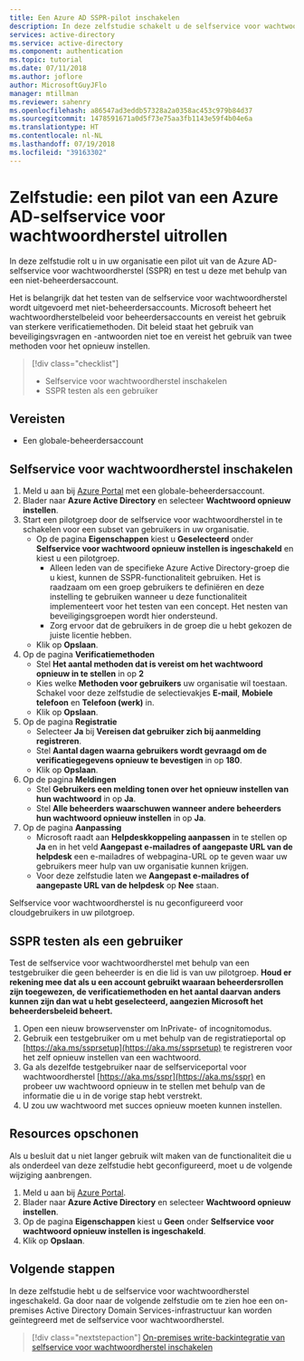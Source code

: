 ```yaml
---
title: Een Azure AD SSPR-pilot inschakelen
description: In deze zelfstudie schakelt u de selfservice voor wachtwoordherstel van Azure AD in voor een groep pilotgebruikers
services: active-directory
ms.service: active-directory
ms.component: authentication
ms.topic: tutorial
ms.date: 07/11/2018
ms.author: joflore
author: MicrosoftGuyJFlo
manager: mtillman
ms.reviewer: sahenry
ms.openlocfilehash: a86547ad3eddb57328a2a0358ac453c979b84d37
ms.sourcegitcommit: 1478591671a0d5f73e75aa3fb1143e59f4b04e6a
ms.translationtype: HT
ms.contentlocale: nl-NL
ms.lasthandoff: 07/19/2018
ms.locfileid: "39163302"
---
```

# <a name="tutorial-complete-an-azure-ad-self-service-password-reset-pilot-roll-out"></a>Zelfstudie: een pilot van een Azure AD-selfservice voor wachtwoordherstel uitrollen

In deze zelfstudie rolt u in uw organisatie een pilot uit van de Azure AD-selfservice voor wachtwoordherstel (SSPR) en test u deze met behulp van een niet-beheerdersaccount.

Het is belangrijk dat het testen van de selfservice voor wachtwoordherstel wordt uitgevoerd met niet-beheerdersaccounts. Microsoft beheert het wachtwoordherstelbeleid voor beheerdersaccounts en vereist het gebruik van sterkere verificatiemethoden. Dit beleid staat het gebruik van beveiligingsvragen en -antwoorden niet toe en vereist het gebruik van twee methoden voor het opnieuw instellen.

> [!div class="checklist"]
> * Selfservice voor wachtwoordherstel inschakelen
> * SSPR testen als een gebruiker

## <a name="prerequisites"></a>Vereisten

* Een globale-beheerdersaccount

## <a name="enable-self-service-password-reset"></a>Selfservice voor wachtwoordherstel inschakelen

1. Meld u aan bij [Azure Portal](https://portal.azure.com) met een globale-beheerdersaccount.
1. Blader naar **Azure Active Directory** en selecteer **Wachtwoord opnieuw instellen**.
1. Start een pilotgroep door de selfservice voor wachtwoordherstel in te schakelen voor een subset van gebruikers in uw organisatie.
   * Op de pagina **Eigenschappen** kiest u **Geselecteerd** onder **Selfservice voor wachtwoord opnieuw instellen is ingeschakeld** en kiest u een pilotgroep.
      * Alleen leden van de specifieke Azure Active Directory-groep die u kiest, kunnen de SSPR-functionaliteit gebruiken. Het is raadzaam om een groep gebruikers te definiëren en deze instelling te gebruiken wanneer u deze functionaliteit implementeert voor het testen van een concept. Het nesten van beveiligingsgroepen wordt hier ondersteund.
      * Zorg ervoor dat de gebruikers in de groep die u hebt gekozen de juiste licentie hebben.
   * Klik op **Opslaan**.
1. Op de pagina **Verificatiemethoden**
   * Stel **Het aantal methoden dat is vereist om het wachtwoord opnieuw in te stellen** in op **2**
   * Kies welke **Methoden voor gebruikers** uw organisatie wil toestaan. Schakel voor deze zelfstudie de selectievakjes **E-mail**, **Mobiele telefoon** en **Telefoon (werk)** in.
   * Klik op **Opslaan**.
1. Op de pagina **Registratie**
   * Selecteer **Ja** bij **Vereisen dat gebruiker zich bij aanmelding registreren**.
   * Stel **Aantal dagen waarna gebruikers wordt gevraagd om de verificatiegegevens opnieuw te bevestigen** in op **180**.
   * Klik op **Opslaan**.
1. Op de pagina **Meldingen**
   * Stel **Gebruikers een melding tonen over het opnieuw instellen van hun wachtwoord** in op **Ja**.
   * Stel **Alle beheerders waarschuwen wanneer andere beheerders hun wachtwoord opnieuw instellen** in op **Ja**.
1. Op de pagina **Aanpassing**
   * Microsoft raadt aan **Helpdeskkoppeling aanpassen** in te stellen op **Ja** en in het veld **Aangepast e-mailadres of aangepaste URL van de helpdesk** een e-mailadres of webpagina-URL op te geven waar uw gebruikers meer hulp van uw organisatie kunnen krijgen.
   * Voor deze zelfstudie laten we **Aangepast e-mailadres of aangepaste URL van de helpdesk** op **Nee** staan.

Selfservice voor wachtwoordherstel is nu geconfigureerd voor cloudgebruikers in uw pilotgroep.

## <a name="test-sspr-as-a-user"></a>SSPR testen als een gebruiker

Test de selfservice voor wachtwoordherstel met behulp van een testgebruiker die geen beheerder is en die lid is van uw pilotgroep. **Houd er rekening mee dat als u een account gebruikt waaraan beheerdersrollen zijn toegewezen, de verificatiemethoden en het aantal daarvan anders kunnen zijn dan wat u hebt geselecteerd, aangezien Microsoft het beheerdersbeleid beheert.**

1. Open een nieuw browservenster om InPrivate- of incognitomodus.
1. Gebruik een testgebruiker om u met behulp van de registratieportal op [https://aka.ms/ssprsetup](https://aka.ms/ssprsetup) te registreren voor het zelf opnieuw instellen van een wachtwoord.
1. Ga als dezelfde testgebruiker naar de selfserviceportal voor wachtwoordherstel [​​https://aka.ms/sspr](https://aka.ms/sspr) en probeer uw wachtwoord opnieuw in te stellen met behulp van de informatie die u in de vorige stap hebt verstrekt.
1. U zou uw wachtwoord met succes opnieuw moeten kunnen instellen.

## <a name="clean-up-resources"></a>Resources opschonen

Als u besluit dat u niet langer gebruik wilt maken van de functionaliteit die u als onderdeel van deze zelfstudie hebt geconfigureerd, moet u de volgende wijziging aanbrengen.

1. Meld u aan bij [Azure Portal](https://portal.azure.com).
1. Blader naar **Azure Active Directory** en selecteer **Wachtwoord opnieuw instellen**.
1. Op de pagina **Eigenschappen** kiest u **Geen** onder **Selfservice voor wachtwoord opnieuw instellen is ingeschakeld**.
1. Klik op **Opslaan**.

## <a name="next-steps"></a>Volgende stappen

In deze zelfstudie hebt u de selfservice voor wachtwoordherstel ingeschakeld. Ga door naar de volgende zelfstudie om te zien hoe een on-premises Active Directory Domain Services-infrastructuur kan worden geïntegreerd met de selfservice voor wachtwoordherstel.

> [!div class="nextstepaction"]
> [On-premises write-backintegratie van selfservice voor wachtwoordherstel inschakelen](tutorial-enable-writeback.md)
